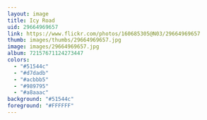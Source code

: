 ```yaml
---
layout: image
title: Icy Road
uid: 29664969657
link: https://www.flickr.com/photos/160685305@N03/29664969657
thumb: images/thumbs/29664969657.jpg
image: images/29664969657.jpg
album: 72157671124273447
colors: 
  - "#51544c"
  - "#d7dadb"
  - "#acbbb5"
  - "#989795"
  - "#a8aaac"
background: "#51544c"
foreground: "#FFFFFF"
---
```


